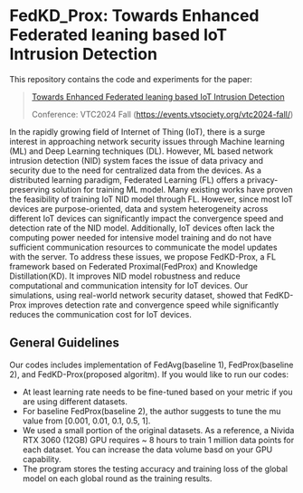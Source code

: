 # FedKD_Prox: Towards Enhanced Federated leaning based IoT Intrusion Detection

This repository contains the code and experiments for the paper:
> [Towards Enhanced Federated leaning based IoT Intrusion Detection](https://www.overleaf.com/project/65bbf52583bb92891d46c9c3)
>
> Conference: VTC2024 Fall (https://events.vtsociety.org/vtc2024-fall/)

In the rapidly growing field of Internet of Thing (IoT), there is a surge interest in approaching network security issues through Machine learning (ML) and Deep Learning techniques (DL). However, ML based network intrusion detection (NID) system faces the issue of data privacy and security due to the need for centralized data from the devices. As a distributed learning paradigm, Federated Learning (FL) offers a privacy-preserving solution for training ML model. Many existing works have proven the feasibility of training IoT NID model through FL. However, since most IoT devices are purpose-oriented, data and system heterogeneity across different IoT devices can significantly impact the convergence speed and detection rate of the NID model. Additionally, IoT devices often lack the computing power needed for intensive model training and do not have sufficient communication resources to communicate the model updates with the server. To address these issues, we propose FedKD-Prox, a FL framework based on Federated Proximal(FedProx) and Knowledge Distillation(KD). It improves NID model robustness and reduce computational and communication intensity for IoT devices. Our simulations, using real-world network security dataset, showed that FedKD-Prox improves detection rate and convergence speed while significantly reduces the communication cost for IoT devices.

## General Guidelines
Our codes includes implementation of FedAvg(baseline 1), FedProx(baseline 2), and FedKD-Prox(proposed algoritm).
If you would like to run our codes:
* At least learning rate needs to be fine-tuned based on your metric if you are using different datasets. 
* For baseline FedProx(baseline 2), the author suggests to tune the mu value from [0.001, 0.01, 0.1, 0.5, 1].
* We used a small portion of the original datasets. As a reference, a Nivida RTX 3060 (12GB) GPU requires ~ 8 hours to train 1 million data points for each dataset. You can increase the data volume basd on your GPU capability.
* The program stores the testing accuracy and training loss of the global model on each global round as the training results.
